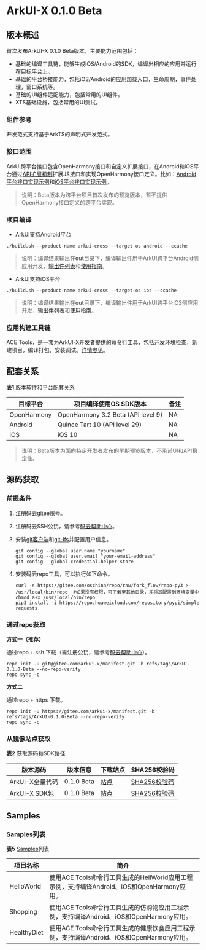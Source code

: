 # ArkUI-X 0.1.0 Beta

## 版本概述

首次发布ArkUI-X 0.1.0 Beta版本，主要能力范围包括：

- 基础的编译工具链，能够生成iOS/Android的SDK，编译出相应的应用并运行在目标平台上。
- 基础的平台桥接能力，包括iOS/Android的应用加载入口，生命周期，事件处理，窗口系统等。
- 基础的UI组件适配能力，包括常用的UI组件。
- XTS基础设施，包括常用的UI测试。

### 组件参考

开发范式支持基于ArkTS的声明式开发范式。

### 接口范围

ArkUI跨平台接口包含OpenHarmony接口和自定义扩展接口，在Android和iOS平台通过[API扩展机制](../framework-dev/napi/napi-guidelines.md)扩展JS接口和实现OpenHarmony接口定义。比如：[Android平台接口实现示例](../contribute/tutorial/how-to-use-napi-on-Android.md)和[iOS平台接口实现示例](../contribute/tutorial/how-to-use-napi-on-iOS.md)。

>说明：Beta版本为跨平台项目首次发布的预览版本，暂不提供OpenHarmony接口定义的跨平台实现。

### 项目编译

* ArkUI支持Android平台

```
./build.sh --product-name arkui-cross --target-os android --ccache
```

> 说明：编译结果输出在**out**目录下，编译输出件用于ArkUI跨平台Android侧应用开发，[输出件列表]()和[使用指南](../contribute/tutorial/how-to-build-Android-app.md)。

* ArkUI支持iOS平台

```
./build.sh --product-name arkui-cross --target-os ios --ccache
```

> 说明：编译结果输出在**out**目录下，编译输出件用于ArkUI跨平台iOS侧应用开发，[输出件列表]()和[使用指南](../contribute/tutorial/how-to-build-iOS-app.md)。

### 应用构建工具链

ACE Tools，是一套为ArkUI-X开发者提供的命令行工具，包括开发环境检查，新建项目，编译打包，安装调试。[详情参见](https://gitee.com/arkui-x/cli/blob/master/README.md)。


## 配套关系

  **表1** 版本软件和平台配套关系

| 目标平台    | 项目编译使用OS SDK版本              | 备注 |
| ----------- | ----------------------------------- | ---- |
| OpenHarmony | OpenHarmony 3.2 Beta (API level 9) | NA   |
| Android     | Quince Tart 10 (API level 29)       | NA   |
| iOS         | iOS 10                              | NA   |

>说明：Beta版本为面向特定开发者发布的早期预览版本，不承诺UI和API稳定性。

## 源码获取

### 前提条件

1. 注册码云gitee账号。

2. 注册码云SSH公钥，请参考[码云帮助中心](https://gitee.com/help/articles/4191)。

3. 安装[git客户端](https://gitee.com/link?target=https%3A%2F%2Fgit-scm.com%2Fbook%2Fzh%2Fv2%2F%25E8%25B5%25B7%25E6%25AD%25A5-%25E5%25AE%2589%25E8%25A3%2585-Git)和[git-lfs](https://gitee.com/vcs-all-in-one/git-lfs?_from=gitee_search#downloading)并配置用户信息。
  
   ```
   git config --global user.name "yourname"
   git config --global user.email "your-email-address"
   git config --global credential.helper store
   ```

4. 安装码云repo工具，可以执行如下命令。
  
   ```
   curl -s https://gitee.com/oschina/repo/raw/fork_flow/repo-py3 > /usr/local/bin/repo  #如果没有权限，可下载至其他目录，并将其配置到环境变量中chmod a+x /usr/local/bin/repo
   pip3 install -i https://repo.huaweicloud.com/repository/pypi/simple requests
   ```


### 通过repo获取

**方式一（推荐）**

通过repo + ssh 下载（需注册公钥，请参考[码云帮助中心](https://gitee.com/help/articles/4191)）。


```
repo init -u git@gitee.com:arkui-x/manifest.git -b refs/tags/ArkUI-0.1.0-Beta --no-repo-verify
repo sync -c
```

**方式二**

通过repo + https 下载。


```
repo init -u https://gitee.com/arkui-x/manifest.git -b refs/tags/ArkUI-0.1.0-Beta --no-repo-verify
repo sync -c
```

### 从镜像站点获取

**表2** 获取源码和SDK路径

| 版本源码                                  | **版本信息** | **下载站点** | **SHA256校验码** |
| ----------------------------------------- | ------------ | ------------ | ---------------- |
| ArkUI-X全量代码 | 0.1.0 Beta    | [站点]()     | [SHA256校验码]() |
| ArkUI-X SDK包  | 0.1.0 Beta    | [站点]()     | [SHA256校验码]() |

## Samples

### Samples列表

**表5** [Samples](https://gitee.com/arkui-x/samples)列表

| 项目名称      | 简介                                                         |
| ------------- | ------------------------------------------------------------ |
| HelloWorld | 使用ACE Tools命令行工具生成的HellWorld应用工程示例，支持编译Android、iOS和OpenHarmony应用。 |
| Shopping | 使用ACE Tools命令行工具生成的仿购物应用工程示例，支持编译Android、iOS和OpenHarmony应用。   |
| HealthyDiet | 使用ACE Tools命令行工具生成的健康饮食应用工程示例，支持编译Android、iOS和OpenHarmony应用。|
